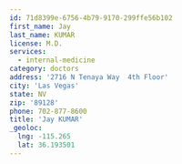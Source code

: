 ```yaml
---
id: 71d8399e-6756-4b79-9170-299ffe56b102
first_name: Jay
last_name: KUMAR
license: M.D.
services:
  - internal-medicine
category: doctors
address: '2716 N Tenaya Way  4th Floor'
city: 'Las Vegas'
state: NV
zip: '89128'
phone: 702-877-8600
title: 'Jay KUMAR'
_geoloc:
  lng: -115.265
  lat: 36.193501
---
```

